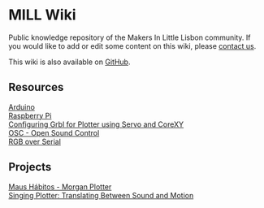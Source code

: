 # MILL Wiki

Public knowledge repository of the Makers In Little Lisbon community.  If you would like to add or edit some content on this wiki, please [contact us](https://mill.pt/contact-us).  

This wiki is also available on [GitHub](https://github.com/lx-mill/mill-wiki).  

## Resources

[Arduino](arduino.md)  
[Raspberry Pi](raspberry.md)  
[Configuring Grbl for Plotter using Servo and CoreXY](grbl_for_plotter.md)  
[OSC - Open Sound Control](osc.md)  
[RGB over Serial](rgb-over-serial.md)  
## Projects

[Maus Hábitos - Morgan Plotter](morgan.md)  
[Singing Plotter: Translating Between Sound and Motion](singing-plotter.md)  

